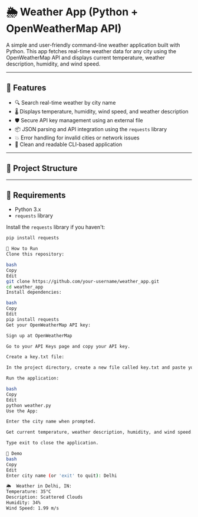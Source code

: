 # 🌦️ Weather App (Python + OpenWeatherMap API)

A simple and user-friendly command-line weather application built with Python. This app fetches real-time weather data for any city using the OpenWeatherMap API and displays current temperature, weather description, humidity, and wind speed.

---

## 📌 Features

- 🔍 Search real-time weather by city name
- 🌡️ Displays temperature, humidity, wind speed, and weather description
- 🛡️ Secure API key management using an external file
- 📦 JSON parsing and API integration using the `requests` library
- 💥 Error handling for invalid cities or network issues
- 📘 Clean and readable CLI-based application

---

## 📂 Project Structure


---

## 🔧 Requirements

- Python 3.x
- `requests` library

Install the `requests` library if you haven't:

```bash
pip install requests

🚀 How to Run
Clone this repository:

bash
Copy
Edit
git clone https://github.com/your-username/weather_app.git
cd weather_app
Install dependencies:

bash
Copy
Edit
pip install requests
Get your OpenWeatherMap API key:

Sign up at OpenWeatherMap

Go to your API Keys page and copy your API key.

Create a key.txt file:

In the project directory, create a new file called key.txt and paste your API key inside it.

Run the application:

bash
Copy
Edit
python weather.py
Use the App:

Enter the city name when prompted.

Get current temperature, weather description, humidity, and wind speed.

Type exit to close the application.

📸 Demo
bash
Copy
Edit
Enter city name (or 'exit' to quit): Delhi

🌦️  Weather in Delhi, IN:
Temperature: 35°C
Description: Scattered Clouds
Humidity: 34%
Wind Speed: 1.99 m/s


